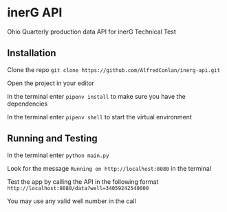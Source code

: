 # inerG API
Ohio Quarterly production data API for inerG Technical Test

## Installation
Clone the repo `git clone https://github.com/AlfredConlan/inerg-api.git`

Open the project in your editor

In the terminal enter `pipenv install` to make sure you have the dependencies

In the terminal enter `pipenv shell` to start the virtual environment

## Running and Testing

In the terminal enter `python main.py`

Look for the message `Running on http://localhost:8080` in the terminal

Test the app by calling the API in the following format `http://localhost:8080/data?well=34059242540000`

You may use any valid well number in the call
